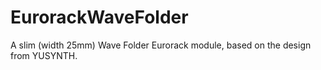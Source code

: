 # EurorackWaveFolder
A slim (width 25mm) Wave Folder Eurorack module, based on the design from YUSYNTH.
